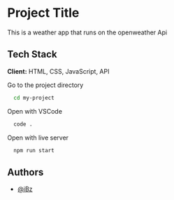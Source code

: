 # Project Title

This is a weather app that runs on the openweather Api

## Tech Stack

**Client:** HTML, CSS, JavaScript, API

Go to the project directory

```bash
  cd my-project
```

Open with VSCode

```bash
  code .
```

Open with live server

```bash
  npm run start
```

## Authors

- [@iBz](https://www.github.com/ibz-04)
